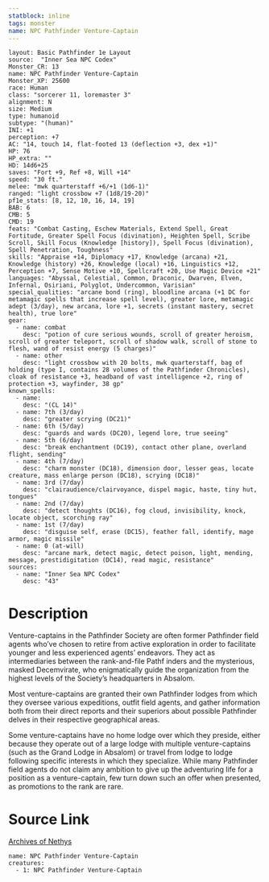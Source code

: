 ```yaml
---
statblock: inline
tags: monster
name: NPC Pathfinder Venture-Captain
---
```

```statblock
layout: Basic Pathfinder 1e Layout
source:  "Inner Sea NPC Codex"
Monster_CR: 13
name: NPC Pathfinder Venture-Captain
Monster_XP: 25600
race: Human
class: "sorcerer 11, loremaster 3"
alignment: N
size: Medium
type: humanoid
subtype: "(human)"
INI: +1
perception: +7
AC: "14, touch 14, flat-footed 13 (deflection +3, dex +1)"
HP: 76
HP_extra: ""
HD: 14d6+25
saves: "Fort +9, Ref +8, Will +14"
speed: "30 ft."
melee: "mwk quarterstaff +6/+1 (1d6-1)"
ranged: "light crossbow +7 (1d8/19-20)"
pf1e_stats: [8, 12, 10, 16, 14, 19]
BAB: 6
CMB: 5
CMD: 19
feats: "Combat Casting, Eschew Materials, Extend Spell, Great Fortitude, Greater Spell Focus (divination), Heighten Spell, Scribe Scroll, Skill Focus (Knowledge [history]), Spell Focus (divination), Spell Penetration, Toughness"
skills: "Appraise +14, Diplomacy +17, Knowledge (arcana) +21, Knowledge (history) +26, Knowledge (local) +16, Linguistics +12, Perception +7, Sense Motive +10, Spellcraft +20, Use Magic Device +21"
languages: "Abyssal, Celestial, Common, Draconic, Dwarven, Elven, Infernal, Osiriani, Polyglot, Undercommon, Varisian"
special_qualities: "arcane bond (ring), bloodline arcana (+1 DC for metamagic spells that increase spell level), greater lore, metamagic adept (3/day), new arcana, lore +1, secrets (instant mastery, secret health), true lore"
gear:
  - name: combat
    desc: "potion of cure serious wounds, scroll of greater heroism, scroll of greater teleport, scroll of shadow walk, scroll of stone to flesh, wand of resist energy (5 charges)"
  - name: other
    desc: "light crossbow with 20 bolts, mwk quarterstaff, bag of holding (type I, contains 28 volumes of the Pathfinder Chronicles), cloak of resistance +3, headband of vast intelligence +2, ring of protection +3, wayfinder, 38 gp"
known_spells:
  - name:
    desc: "(CL 14)"
  - name: 7th (3/day)
    desc: "greater scrying (DC21)"
  - name: 6th (5/day)
    desc: "guards and wards (DC20), legend lore, true seeing"
  - name: 5th (6/day)
    desc: "break enchantment (DC19), contact other plane, overland flight, sending"
  - name: 4th (7/day)
    desc: "charm monster (DC18), dimension door, lesser geas, locate creature, mass enlarge person (DC18), scrying (DC18)"
  - name: 3rd (7/day)
    desc: "clairaudience/clairvoyance, dispel magic, haste, tiny hut, tongues"
  - name: 2nd (7/day)
    desc: "detect thoughts (DC16), fog cloud, invisibility, knock, locate object, scorching ray"
  - name: 1st (7/day)
    desc: "disguise self, erase (DC15), feather fall, identify, mage armor, magic missile"
  - name: 0 (at-will)
    desc: "arcane mark, detect magic, detect poison, light, mending, message, prestidigitation (DC14), read magic, resistance"
sources:
  - name: "Inner Sea NPC Codex"
    desc: "43"
```
# Description
Venture-captains in the Pathfinder Society are often former Pathfinder field agents who’ve chosen to retire from active exploration in order to facilitate younger and less experienced agents’ endeavors. They act as intermediaries between the rank-and-file Pathf inders and the mysterious, masked Decemvirate, who enigmatically guide the organization from the highest levels of the Society’s headquarters in Absalom.

Most venture-captains are granted their own Pathfinder lodges from which they oversee various expeditions, outfit field agents, and gather information both from their direct reports and their superiors about possible Pathfinder delves in their respective geographical areas.

Some venture-captains have no home lodge over which they preside, either because they operate out of a large lodge with multiple venture-captains (such as the Grand Lodge in Absalom) or travel from lodge to lodge following specific interests in which they specialize. While many Pathfinder field agents do not claim any ambition to give up the adventuring life for a position as a venture-captain, few turn down such an offer when presented, as promotions to the rank are rare.
# Source Link
[Archives of Nethys](https://aonprd.com/NPCDisplay.aspx?ItemName=Pathfinder%20Venture-Captain)
```encounter-table
name: NPC Pathfinder Venture-Captain
creatures:
  - 1: NPC Pathfinder Venture-Captain
```
